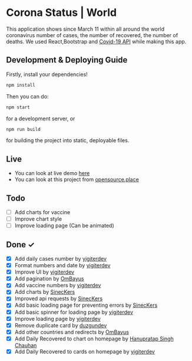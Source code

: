 # Corona Status | World

This application shows since March 11 within all around the world coronavirus number of cases, the number of recovered, the number of deaths. We used React,Bootstrap and [Covid-19 API](https://documenter.getpostman.com/view/10808728/SzS8rjbc#71b460b6-a97e-4991-b190-2b0a0523e0) while making this app.

## Development & Deploying Guide

Firstly, install your dependencies!

```sh
npm install
```

Then you can do:

```sh
npm start
```

for a development server, or

```sh
npm run build
```

for building the project into static, deployable files.

## Live

- You can look at live demo [here](https://coronastatusworld.netlify.app/)
- You can look at this project from [opensource.place](https://opensource.place/project/yigiterdev/corona-status)

## Todo

- [ ] Add charts for vaccine
- [ ] Improve chart style
- [ ] Improve loading page (Can be animated)

## Done ✓

- [x] Add daily cases number by [yigiterdev](https://github.com/yigiterdev)
- [x] Format numbers and date by [yigiterdev](https://github.com/yigiterdev)
- [x] Improve UI by [yigiterdev](https://github.com/yigiterdev)
- [x] Add pagination by [OmBayus](https://github.com/OmBayus)
- [x] Add vaccine numbers by [yigiterdev](https://github.com/yigiterdev)
- [x] Add charts by [SinecKers](https://github.com/sineckers)
- [x] Improved api requests by [SinecKers](https://github.com/sineckers)
- [x] Add basic loading page for preventing errors by [SinecKers](https://github.com/sineckers)
- [x] Add basic spinner for loading page by [yigiterdev](https://github.com/yigiterdev)
- [x] Improve loading page by [yigiterdev](https://github.com/yigiterdev)
- [x] Remove duplicate card by [duzgundev](https://github.com/duzgundev)
- [x] Add other countries and redirects by [OmBayus](https://github.com/OmBayus)
- [x] Add Daily Recovered to chart on homepage by [Hanupratap Singh Chauhan](https://github.com/hanupratap)
- [x] Add Daily Recovered to cards on homepage by [yigiterdev](https://github.com/yigiterdev)
